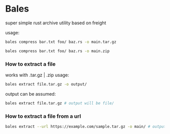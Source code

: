 # Bales
super simple rust archive utility based on freight


usage: 
```bash
bales compress bar.txt foo/ baz.rs -o main.tar.gz  
```
```bash
bales compress bar.txt foo/ baz.rs -o main.zip
```

### How to extract a file
works with .tar.gz | .zip
usage: 
```bash
bales extract file.tar.gz -o output/ 
```
output can be assumed: 
```bash
bales extract file.tar.gz # output will be file/
```

### How to extract a file from a url
```bash
bales extract --url https://example.com/sample.tar.gz -o main/ # output must be specified 
```
